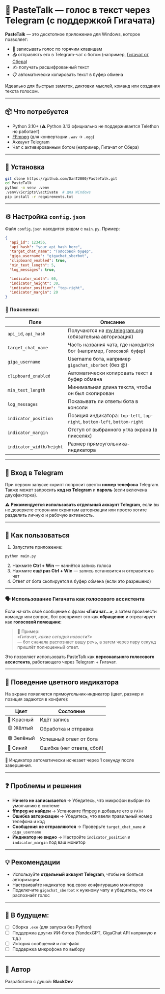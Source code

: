 

# 🧠 PasteTalk — голос в текст через Telegram (с поддержкой Гигачата)

**PasteTalk** — это десктопное приложение для Windows, которое позволяет:

- 🔴 записывать голос по горячим клавишам
- 📤 отправлять его в Telegram-чат с ботом (например, [Гигачат от Сбера](https://sber.ru/gigachat))
- ✍️ получать расшифрованный текст
- 📋 автоматически копировать текст в буфер обмена

Идеально для быстрых заметок, диктовки мыслей, команд или создания текста голосом.

---

## 📦 Что потребуется

- Python 3.10+ (⚠️ Python 3.13 официально не поддерживается Telethon но работает)
- [FFmpeg](https://ffmpeg.org/download.html) (для конвертации `.wav` → `.ogg`)
- Аккаунт Telegram
- Чат с активированным ботом (например, Гигачат от Сбера)

---

## 💾 Установка

```bash
git clone https://github.com/DanT2000/PasteTalk.git
cd PasteTalk
python -m venv .venv
.venv\\Scripts\\activate  # для Windows
pip install -r requirements.txt
```

---

## ⚙️ Настройка `config.json`

Файл `config.json` находится рядом с `main.py`. Пример:

```json
{
  "api_id": 123456,
  "api_hash": "your_api_hash_here",
  "target_chat_name": "Голосовой буфер",
  "giga_username": "gigachat_sberbot",
  "clipboard_enabled": true,
  "min_text_length": 5,
  "log_messages": true,

  "indicator_width": 60,
  "indicator_height": 30,
  "indicator_position": "top-right",
  "indicator_margin": 20
}
```

### 📘 Пояснения:

| Поле                   | Описание |
|------------------------|----------|
| `api_id`, `api_hash`   | Получаются на [my.telegram.org](https://my.telegram.org/auth) (обязательна авторизация) |
| `target_chat_name`     | Часть названия чата, где находится бот (например, `Голосовой буфер`) |
| `giga_username`        | Username бота, например `gigachat_sberbot` (без @) |
| `clipboard_enabled`    | Автоматически копировать текст в буфер обмена |
| `min_text_length`      | Минимальная длина текста, чтобы он был скопирован |
| `log_messages`         | Показывать ли ответы бота в консоли |
| `indicator_position`   | Позиция индикатора: `top-left`, `top-right`, `bottom-left`, `bottom-right` |
| `indicator_margin`     | Отступ от выбранного угла экрана (в пикселях) |
| `indicator_width/height` | Размер прямоугольника-индикатора |

---

## 🔐 Вход в Telegram

При первом запуске скрипт попросит ввести **номер телефона** Telegram. Также может запросить **код из Telegram** и **пароль** (если включена двухфакторка).

⚠️ **Рекомендуется использовать отдельный аккаунт Telegram**, если вы не доверяете сторонним скриптам авторизации или просто хотите разделить личную и рабочую активность.

---

## 🚀 Как пользоваться

1. Запустите приложение:
```bash
python main.py
```

2. Нажмите **Ctrl + Win** — начнётся запись голоса  
3. Нажмите **ещё раз Ctrl + Win** — запись остановится и отправится в чат  
4. Ответ от бота скопируется в буфер обмена (если это разрешено)

---

### 🗣 Использование Гигачата как голосового ассистента

Если начать своё сообщение с фразы **«Гигачат...»**, а затем произнести команду или вопрос, бот воспримет это как **обращение** и отреагирует как **голосовой помощник**:

> 🧠 Пример:  
> _«Гигачат, какие сегодня новости?»_  
> — бот сначала распознает вашу речь, а затем через пару секунд пришлёт полноценный ответ.

Это позволяет использовать PasteTalk как **персонального голосового ассистента**, работающего через Telegram + Гигачат.


---

## 🎨 Поведение цветного индикатора

На экране появляется прямоугольник-индикатор (цвет, размер и позиция задаются в конфиге):

| Цвет       | Состояние                  |
|------------|----------------------------|
| 🔴 Красный | Идёт запись                |
| 🟡 Жёлтый  | Обработка и отправка       |
| 🟢 Зелёный | Успешный ответ от бота     |
| 🔵 Синий   | Ошибка (нет ответа, сбой)  |

🧼 Индикатор автоматически исчезает через 1 секунду после завершения.

---

## ❓ Проблемы и решения

- **Ничего не записывается** → Убедитесь, что микрофон выбран по умолчанию в системе
- **ffmpeg не найден** → Установите [ffmpeg](https://ffmpeg.org/download.html) и добавьте его в `PATH`
- **Ошибка авторизации** → Убедитесь, что ввели правильный номер телефона и код
- **Сообщения не отправляются** → Проверьте `target_chat_name` и `giga_username`
- **Индикатор не видно** → Настройте `indicator_position` и `indicator_margin` под ваш монитор

---

## 💡 Рекомендации

- Используйте **отдельный аккаунт Telegram**, чтобы не бояться авторизации
- Настраивайте индикатор под свою конфигурацию мониторов
- Подключите `gigachat_sberbot` к нужному чату и убедитесь, что он распознаёт голос

---

## 📌 В будущем:

- [ ] Сборка `.exe` (для запуска без Python)
- [ ] Поддержка других ИИ-ботов (YandexGPT, GigaChat API напрямую и т.д.)
- [ ] История сообщений и лог-файл
- [ ] Поддержка микрофона по выбору

---

## 👤 Автор

Разработано с душой: **BlackDev**  


---


